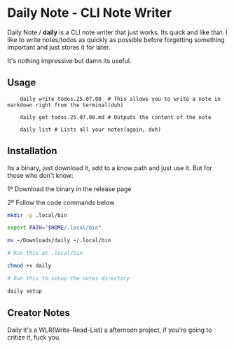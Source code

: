# Daily Note - CLI Note Writer

Daily Note / **daily** is a CLI note writer that just works. Its quick and like that. I like to write notes/todos as quickly as possible before forgetting
something important and just stores it for later.

It's nothing impressive but damn its useful.

## Usage

``` 
    daily write todos.25.07.08  # This allows you to write a note in markdown right from the terminal(duh) 

    daily get todos.25.07.08.md # Outputs the content of the note
    
    daily list # Lists all your notes(again, duh) 
``` 

## Installation

Its a binary, just download it, add to a know path and just use it. But for those who don't know:

1º Download the binary in the release page  

2º Follow the code commands below

```bash 
mkdir -p .local/bin 

export PATH="$HOME/.local/bin"

mv ~/Downloads/daily ~/.local/bin 

# Run this at .local/bin 

chmod +x daily

# Run this to setup the notes directory

daily setup
```


## Creator Notes 

Daily it's a WLR(Write-Read-List) a afternoon project, if you're going to critize it, fuck you.
